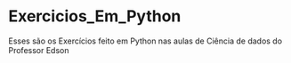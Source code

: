 # Exercicios_Em_Python
Esses são os Exercícios feito em Python nas aulas de Ciência de dados do Professor Edson
